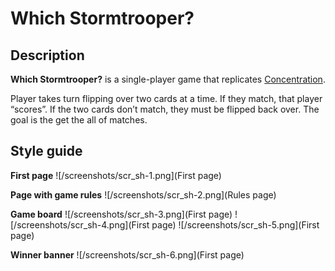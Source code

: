 # Which Stormtrooper?

## Description

**Which Stormtrooper?** is a single-player game that replicates [Concentration](https://en.wikipedia.org/wiki/Concentration_(card_game)).

Player takes turn flipping over two cards at a time. If they match, that player “scores”. If the two cards don’t match, they must be flipped back over. The goal is the get the all of matches.

## Style guide

**First page**
![/screenshots/scr_sh-1.png](First page)

**Page with game rules**
![/screenshots/scr_sh-2.png](Rules page)

**Game board**
![/screenshots/scr_sh-3.png](First page)
![/screenshots/scr_sh-4.png](First page)
![/screenshots/scr_sh-5.png](First page)

**Winner banner**
![/screenshots/scr_sh-6.png](First page)
